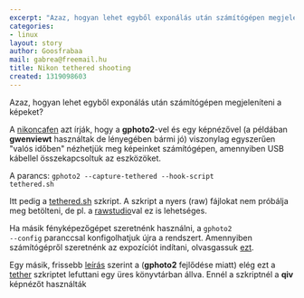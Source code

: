 ```yaml
---
excerpt: "Azaz, hogyan lehet egyből exponálás után számítógépen megjeleníteni a képeket?\r\n"
categories:
- linux
layout: story
author: Goosfrabaa
mail: gabrea@freemail.hu
title: Nikon tethered shooting
created: 1319098603
---
```

Azaz, hogyan lehet egyből exponálás után számítógépen megjeleníteni a képeket?
<!--break-->
A <a href="http://www.nikoncafe.com/vforums/showthread.php?p=2105147">nikoncafen</a> azt írják, hogy a <strong>gphoto2</strong>-vel és egy képnézővel (a példában <strong>gwenviewt</strong> használtak de lényegében bármi jó) viszonylag egyszerűen "valós időben" nézhetjük meg képeinket számítógépen, amennyiben USB kábellel összekapcsoltuk az eszközöket.

A parancs:
<code>gphoto2 --capture-tethered --hook-script tethered.sh</code>

Itt pedig a <a href="http://pastebin.com/6nbAc0db">tethered.sh</a> szkript.
A szkript a nyers (raw) fájlokat nem próbálja meg betölteni, de pl. a <a href="http://rawstudio.org/">rawstudio</a>val ez is lehetséges.

Ha másik fényképezőgépet szeretnénk használni, a <code>gphoto2 --config</code> paranccsal konfigolhatjuk újra a rendszert.
Amennyiben számítógépről szeretnénk az expozíciót indítani, olvasgassuk <a href="http://gphoto.org/doc/remote/">ezt</a>.
 

Egy másik, frissebb <a href="http://rian76.blogspot.com/2009/09/tethering-from-your-nikon-to-your-linux.html">leírás</a> szerint a (<strong>gphoto2</strong> fejlődése miatt) elég ezt a <a href="http://pastebin.com/k9TYHGhe">tether</a> szkriptet lefuttani egy üres könyvtárban állva. Ennél a szkriptnél a <strong>qiv</strong> képnézőt használták
